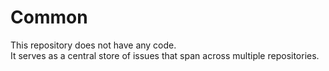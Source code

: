 # Common
This repository does not have any code.\
It serves as a central store of issues that span across multiple repositories.

